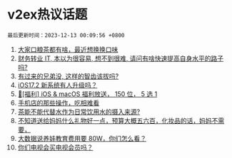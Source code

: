 # v2ex热议话题

`最后更新时间：2023-12-13 00:09:56 +0800`

1. [大家口粮茶都有啥，最近想换换口味](https://www.v2ex.com/t/999587)
1. [财务转业 IT, 本以为很容易, 想不到很难, 请问有啥快速提高自身水平的路子吗?](https://www.v2ex.com/t/999553)
1. [有过来的兄弟没, 这样的智齿该拔吗?](https://www.v2ex.com/t/999658)
1. [iOS17.2 新系统有人升级吗？](https://www.v2ex.com/t/999568)
1. [🎉[福利] iOS & macOS 福利放送， 150 位， 5 选 1](https://www.v2ex.com/t/999774)
1. [手机店的那些操作，吃相难看](https://www.v2ex.com/t/999571)
1. [茶能不能代替水作为日常饮用水的摄入来源?](https://www.v2ex.com/t/999567)
1. [不知道送给妈妈什么礼物好一点，预算大概五六百，化妆品的话，妈妈不需要，](https://www.v2ex.com/t/999582)
1. [大数据说养娃教育费用要 80W，你们怎么看？](https://www.v2ex.com/t/999540)
1. [你们电视会买电视会员吗？](https://www.v2ex.com/t/999643)

